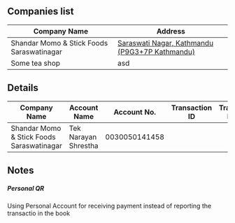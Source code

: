 
## Companies list

|Company Name|Address|
|---|---|
|Shandar Momo & Stick Foods Saraswatinagar|[Saraswati Nagar, Kathmandu (P9G3+7P Kathmandu)](https://maps.app.goo.gl/biwBZQDzkkh6sVX46?g_st=ic)|
|Some tea shop | asd |


## Details

|Company Name|Account Name| Account No.| Transaction ID| Transaction Picture|
|---|---|---|---|---|
|Shandar Momo & Stick Foods Saraswatinagar| Tek Narayan Shrestha | 0030050141458| ||



## Notes

##### Personal QR
Using Personal Account for receiving payment instead of reporting the transactio in the book
